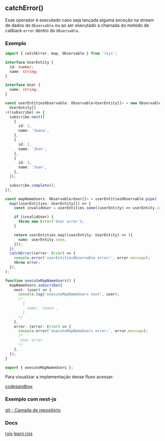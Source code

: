 ## catchError()

Esse operador é executado caso seja lançada alguma exceção na stream de dados do `Observable`
ou ao ser executado a chamada do metódo de callback `error` dentro do `Observable`.

### Exemplo

```typescript
import { catchError, map, Observable } from 'rxjs';

interface UserEntity {
  id: number;
  name: string;
}

interface User {
  name: string;
}

const userEntitiesObservable: Observable<UserEntity[]> = new Observable<
  UserEntity[]
>((subscribe) => {
  subscribe.next([
    {
      id: 1,
      name: 'Joana',
    },
    {
      id: 2,
      name: 'Jhon',
    },
    {
      id: 3,
      name: 'Joan',
    },
  ]);

  subscribe.complete();
});

const mapNameUsers: Observable<User[]> = userEntitiesObservable.pipe(
  map((userEntities: UserEntity[]) => {
    const invalidUser = userEntities.some((userEntity) => userEntity.id === 2);

    if (invalidUser) {
      throw new Error('User error');
    }

    return userEntities.map((userEntity: UserEntity) => ({
      name: userEntity.name,
    }));
  }),
  catchError((error: Error) => {
    console.error('userEntitiesObservable error:', error.message);
    throw error;
  }),
);

function executeMapNameUsers() {
  mapNameUsers.subscribe({
    next: (user) => {
      console.log('executeMapNameUsers next', user);
      /*
        {
          name: 'Joana',
        }
      */
    },
    error: (error: Error) => {
      console.error('executeMapNameUsers error:', error.message);
      /*
       User error
      */
    },
  });
}

export { executeMapNameUsers };
```

Para visualizar a implementação desse fluxo acessar:

[codesandbox](https://codesandbox.io/s/rxjs-examples-4hrzln?file=/src/examples/catch-error/rxjs-catch-error.ts)

### Exemplo com nest-js

[git - Camada de repositório](https://vbobell.github.io/nestjs-with-rxjs-example/src/user/infra/repository/memory/user/user.repository.ts)

### Docs

[rxjs](https://rxjs.dev/api/operators/catchError)
[learn rxjs](https://www.learnrxjs.io/learn-rxjs/operators/error_handling/catch)
